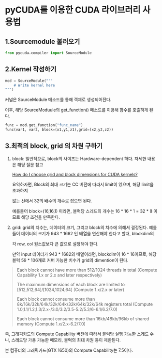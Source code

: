 pyCUDA를 이용한 CUDA 라이브러리 사용법
===


1.Sourcemodule 불러오기
---
```python
from pycuda.compiler import SourceModule
```

2.Kernel 작성하기
---
```python
mod = SourceModule("""
    # Write kernel here
""")
```
커널은 SourceModule 메소드를 통해 객체로 생성되어진다.

이후, 해당 SourceModuule의 get_function() 메소드를 이용해 함수를 호출하게 된다.

```python
func = mod.get_function("func_name")
func(var1, var2, block=(x1,y1,z1),grid=(x2,y2,z2))
```


3.최적의 block, grid 의 차원 구하기
---
1. block: 일반적으로, block의 사이즈는 Hardware-dependent 하다.
   자세한 내용은 해당 질문 참고 
   
   [How do I choose grid and block dimensions for CUDA kernels?](https://stackoverflow.com/questions/9985912/how-do-i-choose-grid-and-block-dimensions-for-cuda-kernels)

   요약하자면, Block의 최대 크기는 CC 버전에 따라서 limit이 있으며, 해당 limit을 초과하지

   않는 선에서 32의 배수의 개수로 잡으면 된다.

   예를들어 block=(16,16,1) 이라면, 블럭당 스레드의 개수는 16 * 16 * 1 = 32 * 8 이므로 해당
   조건을 만족한다.


2. grid:
   grid의 치수는, 데이터의 크기, 그리고 block의 치수에 의해서 결정된다. 
   예를들어 데이터의 크기가 943 * 1682 인 배열을 연산해야 한다고 할때, blockdim의

   각 row, col 원소값보다 큰 값으로 설정해야 한다.

   만약 input 데이터가 943 * 1682의 배열이라면, blockdim이 16 * 16이므로, 해당 블럭
   59 * 106개로 커버 가능한 치수가 grid의 dimention이 된다.

>Each block cannot have more than 512/1024 threads in total (Compute Capability 1.x or 2.x and later respectively)
>
>The maximum dimensions of each block are limited to [512,512,64]/[1024,1024,64] (Compute 1.x/2.x or later)
>
>Each block cannot consume more than 8k/16k/32k/64k/32k/64k/32k/64k/32k/64k registers total (Compute 1.0,1.1/1.2,1.3/2.x-/3.0/3.2/3.5-5.2/5.3/6-6.1/6.2/7.0)
>
>Each block cannot consume more than 16kb/48kb/96kb of shared memory (Compute 1.x/2.x-6.2/7.0)

즉, 그래픽카드의 Compute Capability 버전에 따라서 블럭당 실행 가능한 스레드 수나, 스레드당
가용 가능한 메모리, 블럭의 최대 차원 등이 제한된다.

본 컴퓨터의 그래픽카드(GTX 1650)의 Compute Capability는 7.5이다.
